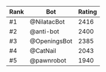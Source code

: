 Rank|Bot|Rating
---|---|---
#1|@NilatacBot|2416
#2|@anti-bot|2400
#3|@OpeningsBot|2385
#4|@CatNail|2043
#5|@pawnrobot|1940
